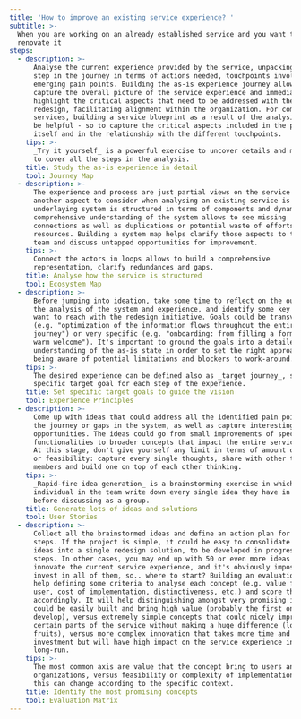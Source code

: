 ```yaml
---
title: 'How to improve an existing service experience? '
subtitle: >-
  When you are working on an already established service and you want to
  renovate it
steps:
  - description: >-
      Analyse the current experience provided by the service, unpacking each
      step in the journey in terms of actions needed, touchpoints involved,
      emerging pain points. Building the as-is experience journey allows to
      capture the overall picture of the service experience and immediately
      highlight the critical aspects that need to be addressed with the
      redesign, facilitating alignment within the organization. For complex
      services, building a service blueprint as a result of the analysis could
      be helpful - so to capture the critical aspects included in the process
      itself and in the relationship with the different touchpoints.
    tips: >-
      _Try it yourself_ is a powerful exercise to uncover details and make sure
      to cover all the steps in the analysis.
    title: Study the as-is experience in detail
    tool: Journey Map
  - description: >-
      The experience and process are just partial views on the service itself:
      another aspect to consider when analysing an existing service is how the
      underlaying system is structured in terms of components and dynamics. A
      comprehensive understanding of the system allows to see missing
      connections as well as duplications or potential waste of efforts and
      resources. Building a system map helps clarify those aspects to the entire
      team and discuss untapped opportunities for improvement.
    tips: >-
      Connect the actors in loops allows to build a comprehensive
      representation, clarify redundances and gaps.
    title: Analyse how the service is structured
    tool: Ecosystem Map
  - description: >-
      Before jumping into ideation, take some time to reflect on the outcomes of
      the analysis of the system and experience, and identify some key goals you
      want to reach with the redesign initiative. Goals could be transversal
      (e.g. "optimization of the information flows throughout the entire
      journey") or very specific (e.g. "onboarding: from filling a form to a
      warm welcome"). It's important to ground the goals into a detailed
      understanding of the as-is state in order to set the right approach while
      being aware of potential limitations and blockers to work-around.
    tips: >-
      The desired experience can be defined also as _target journey_, setting a
      specific target goal for each step of the experience.
    title: Set specific target goals to guide the vision
    tool: Experience Principles
  - description: >-
      Come up with ideas that could address all the identified pain points in
      the journey or gaps in the system, as well as capture interesting
      opportunities. The ideas could go from small improvements of specific
      functionalities to broader concepts that impact the entire service model.
      At this stage, don't give yourself any limit in terms of amount of ideas
      or feasibility: capture every single thoughts, share with other team
      members and build one on top of each other thinking.
    tips: >-
      _Rapid-fire idea generation_ is a brainstorming exercise in which each
      individual in the team write down every single idea they have in mind,
      before discussing as a group.
    title: Generate lots of ideas and solutions
    tool: User Stories
  - description: >-
      Collect all the brainstormed ideas and define an action plan for the next
      steps. If the project is simple, it could be easy to consolidate all the
      ideas into a single redesign solution, to be developed in progressive
      steps. In other cases, you may end up with 50 or even more ideas that can
      innovate the current service experience, and it's obviously impossible to
      invest in all of them, so.. where to start? Building an evaluation matrix
      help defining some criteria to analyse each concept (e.g. value for the
      user, cost of implementation, distinctiveness, etc.) and score them
      accordingly. It will help distinguishing amongst very promising ideas that
      could be easily built and bring high value (probably the first ones to
      develop), versus extremely simple concepts that could nicely improve
      certain parts of the service without making a huge difference (low-hanging
      fruits), versus more complex innovation that takes more time and
      investment but will have high impact on the service experience in the
      long-run.
    tips: >-
      The most common axis are value that the concept bring to users and
      organizations, versus feasibility or complexity of implementation - but
      this can change according to the specific context.
    title: Identify the most promising concepts
    tool: Evaluation Matrix
---
```


